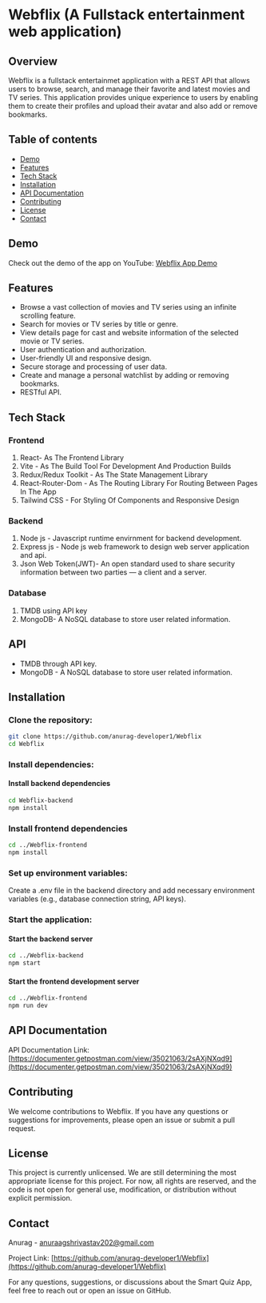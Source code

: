 # Webflix (A Fullstack entertainment web application)
## Overview
Webflix is a fullstack entertainmet application with a REST API that allows users to browse, search, and manage their favorite and latest movies and TV series. This application provides unique experience to users by enabling them to create their profiles and upload their avatar and also add or remove bookmarks.
## Table of contents
- [Demo](#demo)
- [Features](#features)
- [Tech Stack](#tech-stack)
- [Installation](#installation)
- [API Documentation](#api-documentation)
- [Contributing](#contributing)
- [License](#license)
- [Contact](#contact)

## Demo
Check out the demo of the app on YouTube: [Webflix App Demo](https://youtu.be/wYcSF2e1Quw?si=jLUfO44nbmQ30Nay)

## Features
- Browse a vast collection of movies and TV series using an infinite scrolling feature.
- Search for movies or TV series by title or genre.
- View details page for cast and website information of the selected movie or TV series.
- User authentication and authorization.
- User-friendly UI and responsive design.
- Secure storage and processing of user data.
- Create and manage a personal watchlist by adding or removing bookmarks.
- RESTful API.

## Tech Stack 

### Frontend
1. React- As The Frontend Library
2. Vite - As The Build Tool For Development And Production Builds
3. Redux/Redux Toolkit - As The State Management Library
4. React-Router-Dom - As The Routing Library For Routing Between Pages In The App
5. Tailwind CSS - For Styling Of Components and Responsive Design

### Backend
1. Node js - Javascript runtime envirnment for backend development.
2. Express js - Node js web framework to design web server application and api.
3. Json Web Token(JWT)- An open standard used to share security information between two parties — a client and a server.

### Database
1. TMDB using API key
2. MongoDB- A NoSQL database to store user related information.

## API
- TMDB through API key.
- MongoDB - A NoSQL database to store user related information.

## Installation

### Clone the repository:
```bash
git clone https://github.com/anurag-developer1/Webflix
cd Webflix
```
### Install dependencies:

#### Install backend dependencies
```bash
cd Webflix-backend
npm install 
```
### Install frontend dependencies
```bash
cd ../Webflix-frontend
npm install  
```
### Set up environment variables:
Create a .env file in the backend directory and add necessary environment variables (e.g., database connection string, API keys).
### Start the application:
#### Start the backend server
```bash
cd ../Webflix-backend
npm start  
```
#### Start the frontend development server
```bash
cd ../Webflix-frontend
npm run dev  
```

## API Documentation
API Documentation Link: [https://documenter.getpostman.com/view/35021063/2sAXjNXqd9](https://documenter.getpostman.com/view/35021063/2sAXjNXqd9)


## Contributing
We welcome contributions to Webflix. If you have any questions or suggestions for improvements, please open an issue or submit a pull request.
## License
This project is currently unlicensed. We are still determining the most appropriate license for this project. For now, all rights are reserved, and the code is not open for general use, modification, or distribution without explicit permission.
## Contact
Anurag - anuraagshrivastav202@gmail.com

Project Link: [https://github.com/anurag-developer1/Webflix](https://github.com/anurag-developer1/Webflix)

For any questions, suggestions, or discussions about the Smart Quiz App, feel free to reach out or open an issue on GitHub.
